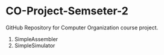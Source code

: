 # CO-Project-Semseter-2
GitHub Repository for Computer Organization course project.

1. SimpleAssembler
2. SimpleSimulator
